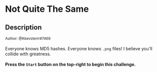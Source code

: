 # Not Quite The Same

## Description

<small>Author: @Kkevsterrr#7469</small><br><br>Everyone knows MD5 hashes. Everyone knows <code>.png</code> files! I believe you'll collide with greatness. <br> <br> <b>Press the <code>Start</code> button on the top-right to begin this challenge.</b>


